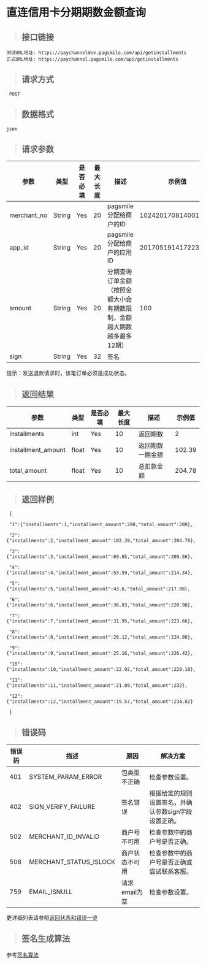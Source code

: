 # 直连信用卡分期期数金额查询

>## 接口链接

    测试URL地址: https://paychanneldev.pagsmile.com/api/getinstallments
    正式URL地址: https://paychannel.pagsmile.com/api/getinstallments
    
>## 请求方式

     POST

>## 数据格式   
  
    json    

>## 请求参数

参数 | 类型 | 是否必填 | 最大长度 | 描述 | 示例值
---  | ---  | ---      | ---      | ---  | ---
merchant_no | String | Yes | 20 | pagsmile分配给商户的ID | 1024201708140012289
app_id | String | Yes | 20 | pagsmile分配给商户的应用ID | 2017051914172236111
amount | String | Yes | 20 |  分期查询订单金额（按照金额大小会有期数限制，金额越大期数越多最多12期） | 100
sign | String | Yes | 32 | 签名 | 

提示：发送退款请求时，该笔订单必须是成功状态。

>## 返回结果

参数 | 类型 | 是否必填 | 最大长度 | 描述 | 示例值
---  | ---  | ---      | ---      | ---  | ---
installments | int | Yes | 10 | 返回期数 |  2
installment_amount | float | Yes | 10 | 返回期数一期金额 |  102.39
total_amount | float | Yes | 10 | 总扣款金额    | 204.78

>## 返回样例

```
 {
 
 "1":{"installments":1,"installment_amount":200,"total_amount":200},
 
 "2":{"installments":2,"installment_amount":102.39,"total_amount":204.78},
 
 "3":{"installments":3,"installment_amount":69.85,"total_amount":209.56},
 
 "4":{"installments":4,"installment_amount":53.59,"total_amount":214.34},
 
 "5":{"installments":5,"installment_amount":43.6,"total_amount":217.98},
 
 "6":{"installments":6,"installment_amount":36.83,"total_amount":220.98},
 
 "7":{"installments":7,"installment_amount":31.95,"total_amount":223.66},
 
 "8":{"installments":8,"installment_amount":28.12,"total_amount":224.98},
 
 "9":{"installments":9,"installment_amount":25.16,"total_amount":226.42},
 
 "10":{"installments":10,"installment_amount":22.92,"total_amount":229.18},
 
 "11":{"installments":11,"installment_amount":21.09,"total_amount":232},
 
 "12":{"installments":12,"installment_amount":19.57,"total_amount":234.82}
 
 }

``` 


>## 错误码

错误码 | 描述 | 原因 | 解决方案
---  | ---  | ---  | ---
401 | SYSTEM_PARAM_ERROR | 包类型不正确 | 检查参数设置。
402 | SIGN_VERIFY_FAILURE | 签名错误 | 根据给定的规则设置签名，并确认参数sign字段设置正确。
502 | MERCHANT_ID_INVALID | 商户号不可用 | 检查参数中的商户号是否正确。
508 | MERCHANT_STATUS_ISLOCK | 商户状态不可用 | 检查参数中的商户号是否正确或尝试联系客服。
759 | EMAIL_ISNULL | 请求email为空 | 检查参数设置。

更详细列表请参照[返回状态和错误一览](ReturnResult)

>## 签名生成算法  

参考[签名算法](DriectSign)
